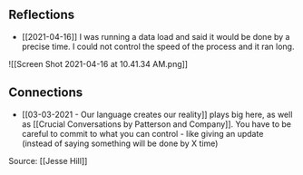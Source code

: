 ## Reflections
- [[2021-04-16]] I was running a data load and said it would be done by a precise time. I could not control the speed of the process and it ran long. 

![[Screen Shot 2021-04-16 at 10.41.34 AM.png]]

## Connections
- [[03-03-2021 - Our language creates our reality]] plays big here, as well as [[Crucial Conversations by Patterson and Company]]. You have to be careful to commit to what you can control - like giving an update (instead of saying something will be done by X time)

Source: [[Jesse Hill]]